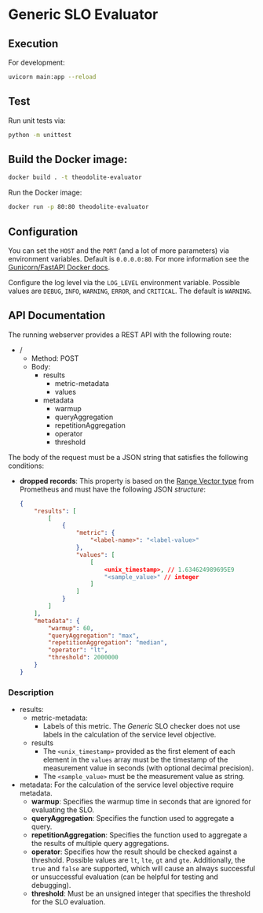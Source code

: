# Generic SLO Evaluator

## Execution

For development:

```sh
uvicorn main:app --reload
```

## Test

Run unit tests via:

```sh
python -m unittest
```

## Build the Docker image:

```sh
docker build . -t theodolite-evaluator
```

Run the Docker image:

```sh
docker run -p 80:80 theodolite-evaluator
```

## Configuration

You can set the `HOST` and the `PORT` (and a lot of more parameters) via environment variables. Default is `0.0.0.0:80`.
For more information see the [Gunicorn/FastAPI Docker docs](https://github.com/tiangolo/uvicorn-gunicorn-fastapi-docker#advanced-usage).

Configure the log level via the `LOG_LEVEL` environment variable. Possible values are `DEBUG`, `INFO`, `WARNING`, `ERROR`, and `CRITICAL`. The default is `WARNING`.

## API Documentation

The running webserver provides a REST API with the following route:

* /
  * Method: POST
  * Body:
    * results
      * metric-metadata
      * values
    * metadata
      * warmup
      * queryAggregation
      * repetitionAggregation
      * operator
      * threshold

The body of the request must be a JSON string that satisfies the following conditions:

* **dropped records**: This property is based on the [Range Vector type](https://www.prometheus.io/docs/prometheus/latest/querying/api/#range-vectors) from Prometheus and must have the following JSON *structure*:

    ```json
    {
        "results": [
            [
                {
                    "metric": {
                        "<label-name>": "<label-value>"
                    },
                    "values": [
                        [
                            <unix_timestamp>, // 1.634624989695E9
                            "<sample_value>" // integer
                        ]
                    ]
                }
            ]
        ],
        "metadata": {
            "warmup": 60,
            "queryAggregation": "max",
            "repetitionAggregation": "median",
            "operator": "lt",
            "threshold": 2000000
        }
    }
    ```

### Description

* results:
  * metric-metadata:
    * Labels of this metric. The *Generic* SLO checker does not use labels in the calculation of the service level objective.
  * results
    * The `<unix_timestamp>` provided as the first element of each element in the `values` array must be the timestamp of the measurement value in seconds (with optional decimal precision).
    * The `<sample_value>` must be the measurement value as string.
* metadata: For the calculation of the service level objective require metadata.
  * **warmup**: Specifies the warmup time in seconds that are ignored for evaluating the SLO.
  * **queryAggregation**: Specifies the function used to aggregate a query. 
  * **repetitionAggregation**: Specifies the function used to aggregate a the results of multiple query aggregations.
  * **operator**: Specifies how the result should be checked against a threshold. Possible values are `lt`, `lte`, `gt` and `gte`. Additionally, the `true` and `false` are supported, which will cause an always successful or unsuccessful evaluation (can be helpful for testing and debugging).
  * **threshold**: Must be an unsigned integer that specifies the threshold for the SLO evaluation.
